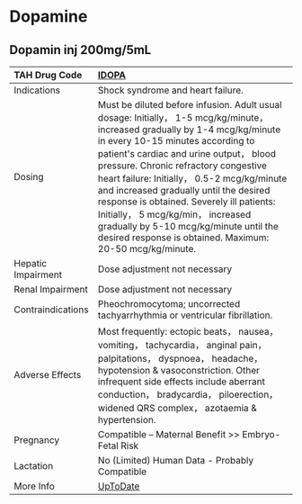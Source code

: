 # Dopamine

## Dopamin inj 200mg/5mL

| TAH Drug Code      | [IDOPA](https://www.tahsda.org.tw/drugs/hissearch.php?drug_code=IDOPA)                                                                                                                                                                                                                                                                                                                                                                                                                                                                |
|:-------------------|:--------------------------------------------------------------------------------------------------------------------------------------------------------------------------------------------------------------------------------------------------------------------------------------------------------------------------------------------------------------------------------------------------------------------------------------------------------------------------------------------------------------------------------------|
| Indications        | Shock syndrome and heart failure.                                                                                                                                                                                                                                                                                                                                                                                                                                                                                                     |
| Dosing             | Must be diluted before infusion. Adult usual dosage: Initially， 1-5 mcg/kg/minute， increased gradually by 1-4 mcg/kg/minute in every 10-15 minutes according to patient's cardiac and urine output， blood pressure. Chronic refractory congestive heart failure: Initially， 0.5-2 mcg/kg/minute and increased gradually until the desired response is obtained. Severely ill patients: Initially， 5 mcg/kg/min， increased gradually by 5-10 mcg/kg/minute until the desired response is obtained. Maximum: 20-50 mcg/kg/minute. |
| Hepatic Impairment | Dose adjustment not necessary                                                                                                                                                                                                                                                                                                                                                                                                                                                                                                         |
| Renal Impairment   | Dose adjustment not necessary                                                                                                                                                                                                                                                                                                                                                                                                                                                                                                         |
| Contraindications  | Pheochromocytoma; uncorrected tachyarrhythmia or ventricular fibrillation.                                                                                                                                                                                                                                                                                                                                                                                                                                                            |
| Adverse Effects    | Most frequently: ectopic beats， nausea， vomiting， tachycardia， anginal pain， palpitations， dyspnoea， headache， hypotension & vasoconstriction. Other infrequent side effects include aberrant conduction， bradycardia， piloerection， widened QRS complex， azotaemia & hypertension.                                                                                                                                                                                                                                       |
| Pregnancy          | Compatible – Maternal Benefit >> Embryo-Fetal Risk                                                                                                                                                                                                                                                                                                                                                                                                                                                                                    |
| Lactation          | No (Limited) Human Data - Probably Compatible                                                                                                                                                                                                                                                                                                                                                                                                                                                                                         |
| More Info          | [UpToDate](https://www.uptodate.com/contents/dopamine-drug-information)                                                                                                                                                                                                                                                                                                                                                                                                                                                               |

